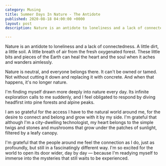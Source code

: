 ```yaml
---
category: Musing
title: Summer Days In Nature - The Antidote
published: 2020-08-18 04:00:00 +0000
layout: post
description: Nature is an antidote to loneliness and a lack of connectedness.

---
```

Nature is an antidote to loneliness and a lack of connectedness. A little dirt, a little soil. A little breath of air from the fresh oxygenated forest. These little bits and pieces of the Earth can heal the heart and the soul when it aches and wanders aimlessly.

Nature is neutral, and everyone belongs there. It can't be owned or tamed. Not without cutting it down and replacing it with concrete. And when that happens, it's no longer nature.

I'm finding myself drawn more deeply into nature every day. Its infinite exploration calls to me suddenly, and I feel obligated to respond by diving headfirst into pine forests and alpine peaks.

I am so grateful for the access I have to the natural world around me, for the desire to connect and belong and grow with it by my side. I'm grateful that although I'm a city-dwelling technologist, my heart belongs to the simple twigs and stones and mushrooms that grow under the patches of sunlight, filtered by a leafy canopy.

I'm grateful that the people around me feel the connection as I do, just as profoundly, but still in a fascinatingly different way. I'm so excited for the world to open its door wider, day by day — because I'm readying myself to immerse into the mysteries that still waits to be experienced.